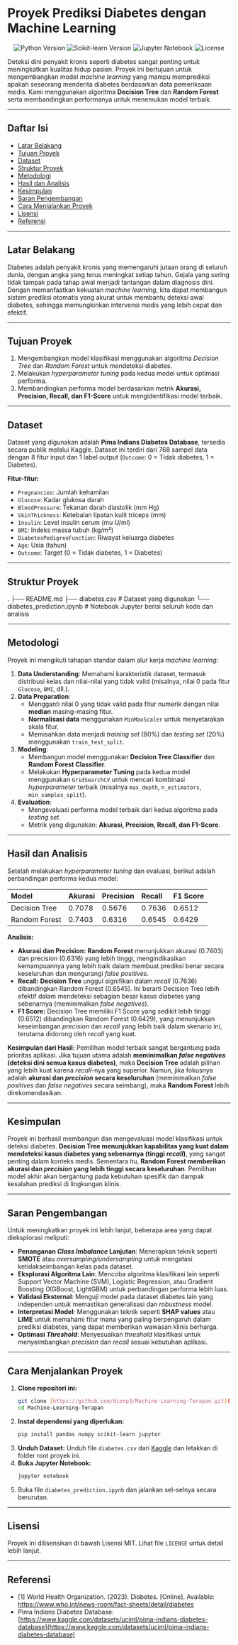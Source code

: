 # Proyek Prediksi Diabetes dengan Machine Learning

<p align="center">
  <img src="https://img.shields.io/badge/Python-3.8%2B-blue?logo=python" alt="Python Version">
  <img src="https://img.shields.io/badge/Scikit--learn-0.24%2B-orange?logo=scikit-learn" alt="Scikit-learn Version">
  <img src="https://img.shields.io/badge/Jupyter-Notebook-red?logo=jupyter" alt="Jupyter Notebook">
  <img src="https://img.shields.io/badge/License-MIT-green" alt="License">
</p>

Deteksi dini penyakit kronis seperti diabetes sangat penting untuk meningkatkan kualitas hidup pasien. Proyek ini bertujuan untuk mengembangkan model *machine learning* yang mampu memprediksi apakah seseorang menderita diabetes berdasarkan data pemeriksaan medis. Kami menggunakan algoritma **Decision Tree** dan **Random Forest** serta membandingkan performanya untuk menemukan model terbaik.

---

## Daftar Isi

* [Latar Belakang](#latar-belakang)
* [Tujuan Proyek](#tujuan-proyek)
* [Dataset](#dataset)
* [Struktur Proyek](#struktur-proyek)
* [Metodologi](#metodologi)
* [Hasil dan Analisis](#hasil-dan-analisis)
* [Kesimpulan](#kesimpulan)
* [Saran Pengembangan](#saran-pengembangan)
* [Cara Menjalankan Proyek](#cara-menjalankan-proyek)
* [Lisensi](#lisensi)
* [Referensi](#referensi)

---

## Latar Belakang

Diabetes adalah penyakit kronis yang memengaruhi jutaan orang di seluruh dunia, dengan angka yang terus meningkat setiap tahun. Gejala yang sering tidak tampak pada tahap awal menjadi tantangan dalam diagnosis dini. Dengan memanfaatkan kekuatan *machine learning*, kita dapat membangun sistem prediksi otomatis yang akurat untuk membantu deteksi awal diabetes, sehingga memungkinkan intervensi medis yang lebih cepat dan efektif.

---

## Tujuan Proyek

1.  Mengembangkan model klasifikasi menggunakan algoritma *Decision Tree* dan *Random Forest* untuk mendeteksi diabetes.
2.  Melakukan *hyperparameter tuning* pada kedua model untuk optimasi performa.
3.  Membandingkan performa model berdasarkan metrik **Akurasi, Precision, Recall, dan F1-Score** untuk mengidentifikasi model terbaik.

---

## Dataset

Dataset yang digunakan adalah **Pima Indians Diabetes Database**, tersedia secara publik melalui Kaggle. Dataset ini terdiri dari 768 sampel data dengan 8 fitur input dan 1 label output (`Outcome`: 0 = Tidak diabetes, 1 = Diabetes).

**Fitur-fitur:**
* `Pregnancies`: Jumlah kehamilan
* `Glucose`: Kadar glukosa darah
* `BloodPressure`: Tekanan darah diastolik (mm Hg)
* `SkinThickness`: Ketebalan lipatan kulit triceps (mm)
* `Insulin`: Level insulin serum (mu U/ml)
* `BMI`: Indeks massa tubuh (kg/m²)
* `DiabetesPedigreeFunction`: Riwayat keluarga diabetes
* `Age`: Usia (tahun)
* `Outcome`: Target (0 = Tidak diabetes, 1 = Diabetes)

---

## Struktur Proyek
.
├── README.md
├── diabetes.csv          # Dataset yang digunakan
└── diabetes_prediction.ipynb # Notebook Jupyter berisi seluruh kode dan analisis

---

## Metodologi

Proyek ini mengikuti tahapan standar dalam alur kerja *machine learning*:

1.  **Data Understanding**: Memahami karakteristik dataset, termasuk distribusi kelas dan nilai-nilai yang tidak valid (misalnya, nilai 0 pada fitur `Glucose`, `BMI`, dll.).
2.  **Data Preparation**:
    * Mengganti nilai 0 yang tidak valid pada fitur numerik dengan nilai **median** masing-masing fitur.
    * **Normalisasi data** menggunakan `MinMaxScaler` untuk menyetarakan skala fitur.
    * Memisahkan data menjadi *training set* (80%) dan *testing set* (20%) menggunakan `train_test_split`.
3.  **Modeling**:
    * Membangun model menggunakan **Decision Tree Classifier** dan **Random Forest Classifier**.
    * Melakukan **Hyperparameter Tuning** pada kedua model menggunakan `GridSearchCV` untuk mencari kombinasi *hyperparameter* terbaik (misalnya `max_depth`, `n_estimators`, `min_samples_split`).
4.  **Evaluation**:
    * Mengevaluasi performa model terbaik dari kedua algoritma pada *testing set*.
    * Metrik yang digunakan: **Akurasi, Precision, Recall, dan F1-Score**.

---

## Hasil dan Analisis

Setelah melakukan *hyperparameter tuning* dan evaluasi, berikut adalah perbandingan performa kedua model:

| Model         | Akurasi | Precision | Recall | F1 Score |
| :------------ | :------ | :-------- | :----- | :------- |
| Decision Tree | 0.7078  | 0.5676    | 0.7636 | 0.6512   |
| Random Forest | 0.7403  | 0.6316    | 0.6545 | 0.6429   |

**Analisis:**
* **Akurasi dan Precision:** **Random Forest** menunjukkan akurasi (0.7403) dan precision (0.6316) yang lebih tinggi, mengindikasikan kemampuannya yang lebih baik dalam membuat prediksi benar secara keseluruhan dan mengurangi *false positives*.
* **Recall:** **Decision Tree** unggul signifikan dalam *recall* (0.7636) dibandingkan Random Forest (0.6545). Ini berarti Decision Tree lebih efektif dalam mendeteksi sebagian besar kasus diabetes yang sebenarnya (meminimalkan *false negatives*).
* **F1 Score:** Decision Tree memiliki F1 Score yang sedikit lebih tinggi (0.6512) dibandingkan Random Forest (0.6429), yang menunjukkan keseimbangan *precision* dan *recall* yang lebih baik dalam skenario ini, terutama didorong oleh *recall* yang kuat.

**Kesimpulan dari Hasil:**
Pemilihan model terbaik sangat bergantung pada prioritas aplikasi. Jika tujuan utama adalah **meminimalkan *false negatives* (deteksi dini semua kasus diabetes)**, maka **Decision Tree** adalah pilihan yang lebih kuat karena *recall*-nya yang superior. Namun, jika fokusnya adalah **akurasi dan *precision* secara keseluruhan** (meminimalkan *false positives* dan *false negatives* secara seimbang), maka **Random Forest** lebih direkomendasikan.

---

## Kesimpulan

Proyek ini berhasil membangun dan mengevaluasi model klasifikasi untuk deteksi diabetes. **Decision Tree menunjukkan kapabilitas yang kuat dalam mendeteksi kasus diabetes yang sebenarnya (tinggi *recall*)**, yang sangat penting dalam konteks medis. Sementara itu, **Random Forest memberikan akurasi dan *precision* yang lebih tinggi secara keseluruhan**. Pemilihan model akhir akan bergantung pada kebutuhan spesifik dan dampak kesalahan prediksi di lingkungan klinis.

---

## Saran Pengembangan

Untuk meningkatkan proyek ini lebih lanjut, beberapa area yang dapat dieksplorasi meliputi:

* **Penanganan *Class Imbalance* Lanjutan**: Menerapkan teknik seperti **SMOTE** atau *oversampling/undersampling* untuk mengatasi ketidakseimbangan kelas pada dataset.
* **Eksplorasi Algoritma Lain**: Mencoba algoritma klasifikasi lain seperti Support Vector Machine (SVM), Logistic Regression, atau Gradient Boosting (XGBoost, LightGBM) untuk perbandingan performa lebih luas.
* **Validasi Eksternal**: Menguji model pada dataset diabetes lain yang independen untuk memastikan generalisasi dan *robustness* model.
* **Interpretasi Model**: Menggunakan teknik seperti **SHAP values** atau **LIME** untuk memahami fitur mana yang paling berpengaruh dalam prediksi diabetes, yang dapat memberikan wawasan klinis berharga.
* **Optimasi *Threshold***: Menyesuaikan *threshold* klasifikasi untuk menyeimbangkan *precision* dan *recall* sesuai kebutuhan aplikasi.

---

## Cara Menjalankan Proyek

1.  **Clone repositori ini:**
    ```bash
    git clone [https://github.com/dionp3/Machine-Learning-Terapan.git](https://github.com/dionp3/Machine-Learning-Terapan.git)
    cd Machine-Learning-Terapan
    ```
2.  **Instal dependensi yang diperlukan:**
    ```bash
    pip install pandas numpy scikit-learn jupyter
    ```
3.  **Unduh Dataset:**
    Unduh file `diabetes.csv` dari [Kaggle](https://www.kaggle.com/datasets/uciml/pima-indians-diabetes-database) dan letakkan di folder root proyek ini.
4.  **Buka Jupyter Notebook:**
    ```bash
    jupyter notebook
    ```
5.  Buka file `diabetes_prediction.ipynb` dan jalankan sel-selnya secara berurutan.

---

## Lisensi

Proyek ini dilisensikan di bawah Lisensi MIT. Lihat file `LICENSE` untuk detail lebih lanjut.

---

## Referensi

* [1] World Health Organization. (2023). Diabetes. [Online]. Available: https://www.who.int/news-room/fact-sheets/detail/diabetes
* Pima Indians Diabetes Database: [https://www.kaggle.com/datasets/uciml/pima-indians-diabetes-database](https://www.kaggle.com/datasets/uciml/pima-indians-diabetes-database)
